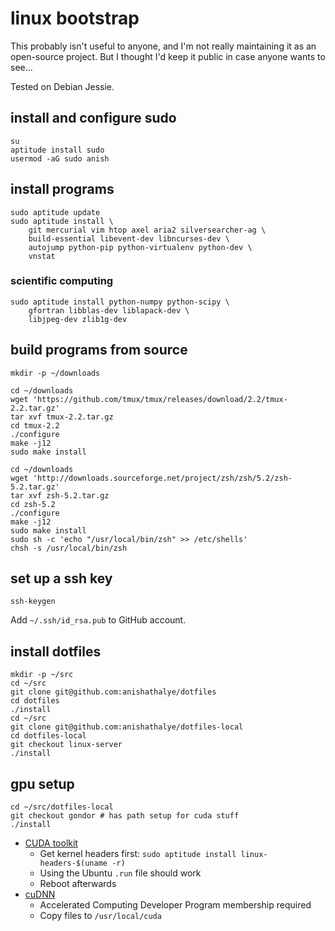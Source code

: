 # linux bootstrap

This probably isn't useful to anyone, and I'm not really maintaining it as an
open-source project. But I thought I'd keep it public in case anyone wants to
see...

Tested on Debian Jessie.

## install and configure sudo

```
su
aptitude install sudo
usermod -aG sudo anish
```

## install programs

```
sudo aptitude update
sudo aptitude install \
    git mercurial vim htop axel aria2 silversearcher-ag \
    build-essential libevent-dev libncurses-dev \
    autojump python-pip python-virtualenv python-dev \
    vnstat
```

### scientific computing

```
sudo aptitude install python-numpy python-scipy \
    gfortran libblas-dev liblapack-dev \
    libjpeg-dev zlib1g-dev
```

## build programs from source

```
mkdir -p ~/downloads

cd ~/downloads
wget 'https://github.com/tmux/tmux/releases/download/2.2/tmux-2.2.tar.gz'
tar xvf tmux-2.2.tar.gz
cd tmux-2.2
./configure
make -j12
sudo make install

cd ~/downloads
wget 'http://downloads.sourceforge.net/project/zsh/zsh/5.2/zsh-5.2.tar.gz'
tar xvf zsh-5.2.tar.gz
cd zsh-5.2
./configure
make -j12
sudo make install
sudo sh -c 'echo "/usr/local/bin/zsh" >> /etc/shells'
chsh -s /usr/local/bin/zsh
```

## set up a ssh key

```
ssh-keygen
```

Add `~/.ssh/id_rsa.pub` to GitHub account.

## install dotfiles

```
mkdir -p ~/src
cd ~/src
git clone git@github.com:anishathalye/dotfiles
cd dotfiles
./install
cd ~/src
git clone git@github.com:anishathalye/dotfiles-local
cd dotfiles-local
git checkout linux-server
./install
```

## gpu setup

```
cd ~/src/dotfiles-local
git checkout gondor # has path setup for cuda stuff
./install
```

* [CUDA toolkit](https://developer.nvidia.com/cuda-downloads)
    * Get kernel headers first: `sudo aptitude install linux-headers-$(uname -r)`
    * Using the Ubuntu `.run` file should work
    * Reboot afterwards
* [cuDNN](https://developer.nvidia.com/rdp/cudnn-download)
    * Accelerated Computing Developer Program membership required
    * Copy files to `/usr/local/cuda`
